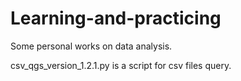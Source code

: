 # Learning-and-practicing
Some personal works on data analysis.

csv_qgs_version_1.2.1.py is a script for csv files query.
